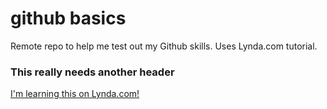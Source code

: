 # github basics
Remote repo to help me test out my Github skills.  Uses Lynda.com tutorial.
### This really needs another header
[I'm learning this on Lynda.com!](http://www.lynda.com)
